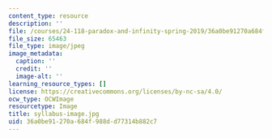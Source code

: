 ```yaml
---
content_type: resource
description: ''
file: /courses/24-118-paradox-and-infinity-spring-2019/36a0be91270a684f988dd77314b882c7_syllabus-image.jpg
file_size: 65463
file_type: image/jpeg
image_metadata:
  caption: ''
  credit: ''
  image-alt: ''
learning_resource_types: []
license: https://creativecommons.org/licenses/by-nc-sa/4.0/
ocw_type: OCWImage
resourcetype: Image
title: syllabus-image.jpg
uid: 36a0be91-270a-684f-988d-d77314b882c7
---
```

